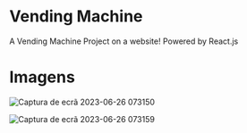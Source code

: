 # Vending Machine
A Vending Machine Project on a website! Powered by React.js
# Imagens
![Captura de ecrã 2023-06-26 073150](https://github.com/VAZzzz1/M-quina-de-Venda/assets/101347883/e3bd4f1d-c844-4e7a-917b-2348fea9f863)

![Captura de ecrã 2023-06-26 073159](https://github.com/VAZzzz1/M-quina-de-Venda/assets/101347883/aa24c5c1-efd9-4f32-a908-3fb8286aa3ec)
